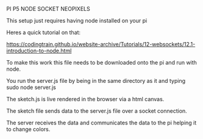 PI P5 NODE SOCKET NEOPIXELS 


This setup just requires having node installed on your pi

Heres a quick tutorial on that: 

https://codingtrain.github.io/website-archive/Tutorials/12-websockets/12.1-introduction-to-node.html


To make this work this file needs to be downloaded onto the pi and run with node.

You run the server.js file by being in the same directory as it and typing      sudo node server.js     

The sketch.js is live rendered in the browser via a html canvas.

The sketch file sends data to the server.js file over a socket connection.

The server receives the data and communicates the data to the pi helping it to change colors.

